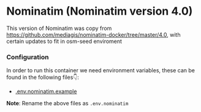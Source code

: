 # Nominatim  (Nominatim version 4.0)

This version of Nominatim was copy from https://github.com/mediagis/nominatim-docker/tree/master/4.0, with certain updates  to fit in osm-seed enviroment

### Configuration

In order to run this container we need environment variables, these can be found in the following files👇:

- [.env.nominatim.example](./../../envs/.env.nominatim.example)

**Note**: Rename the above files as `.env.nominatim`
